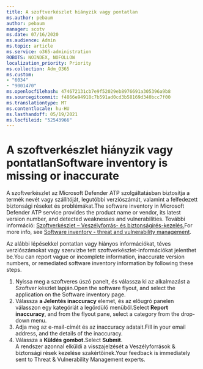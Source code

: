```yaml
---
title: A szoftverkészlet hiányzik vagy pontatlan
ms.author: pebaum
author: pebaum
manager: scotv
ms.date: 07/16/2020
ms.audience: Admin
ms.topic: article
ms.service: o365-administration
ROBOTS: NOINDEX, NOFOLLOW
localization_priority: Priority
ms.collection: Adm_O365
ms.custom:
- "6034"
- "9001470"
ms.openlocfilehash: 474672131cb7e9f52029eb8976691a305396a9b8
ms.sourcegitcommit: f4866e94918c7b591ad0cd3b58169d340bcc7f00
ms.translationtype: MT
ms.contentlocale: hu-HU
ms.lasthandoff: 05/19/2021
ms.locfileid: "52543966"
---
```

# <a name="software-inventory-is-missing-or-inaccurate"></a><span data-ttu-id="1646e-102">A szoftverkészlet hiányzik vagy pontatlan</span><span class="sxs-lookup"><span data-stu-id="1646e-102">Software inventory is missing or inaccurate</span></span>

<span data-ttu-id="1646e-103">A szoftverkészlet az Microsoft Defender ATP szolgáltatásban biztosítja a termék nevét vagy szállítóját, legutóbbi verziószámát, valamint a felfedezett biztonsági réseket és problémákat.</span><span class="sxs-lookup"><span data-stu-id="1646e-103">The software inventory in Microsoft Defender ATP service provides the product name or vendor, its latest version number, and detected weaknesses and vulnerabilities.</span></span> <span data-ttu-id="1646e-104">További információ: [Szoftverkészlet – Veszélyforrás- és biztonságirés-kezelés.](/windows/security/threat-protection/microsoft-defender-atp/tvm-software-inventory)</span><span class="sxs-lookup"><span data-stu-id="1646e-104">For more info, see [Software inventory - threat and vulnerability management](/windows/security/threat-protection/microsoft-defender-atp/tvm-software-inventory).</span></span>

<span data-ttu-id="1646e-105">Az alábbi lépésekkel pontatlan vagy hiányos információkat, téves verziószámokat vagy szervizbe tett szoftverkészlet-információkat jelenthet be.</span><span class="sxs-lookup"><span data-stu-id="1646e-105">You can report vague or incomplete information, inaccurate version numbers, or remediated software inventory information by following these steps.</span></span>  

1. <span data-ttu-id="1646e-106">Nyissa meg a szoftveres úszó panelt, és válassza ki az alkalmazást a Szoftver készlet lapján.</span><span class="sxs-lookup"><span data-stu-id="1646e-106">Open the software flyout, and select the application on the Software inventory page.</span></span>
2. <span data-ttu-id="1646e-107">Válassza **a Jelentés inaccuracy** elemet, és az előugró panelen válasszon egy kategóriát a legördülő menüből.</span><span class="sxs-lookup"><span data-stu-id="1646e-107">Select **Report inaccuracy**, and from the flyout pane, select a category from the drop-down menu.</span></span>
3. <span data-ttu-id="1646e-108">Adja meg az e-mail-címét és az inaccuracy adatait.</span><span class="sxs-lookup"><span data-stu-id="1646e-108">Fill in your email address, and the details of the inaccuracy.</span></span>
4. <span data-ttu-id="1646e-109">Válassza a **Küldés gombot.**</span><span class="sxs-lookup"><span data-stu-id="1646e-109">Select **Submit**.</span></span></br>
    <span data-ttu-id="1646e-110">A rendszer azonnal elküldi a visszajelzését a Veszélyforrások & biztonsági rések kezelése szakértőinek.</span><span class="sxs-lookup"><span data-stu-id="1646e-110">Your feedback is immediately sent to Threat & Vulnerability Management experts.</span></span>